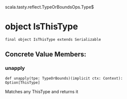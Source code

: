 scala.tasty.reflect.TypeOrBoundsOps.Type$
# object IsThisType

<pre><code class="language-scala" >final object IsThisType extends Serializable</pre></code>
## Concrete Value Members:
### unapply
<pre><code class="language-scala" >def unapply(tpe: TypeOrBounds)(implicit ctx: Context): Option[ThisType]</pre></code>
Matches any ThisType and returns it

